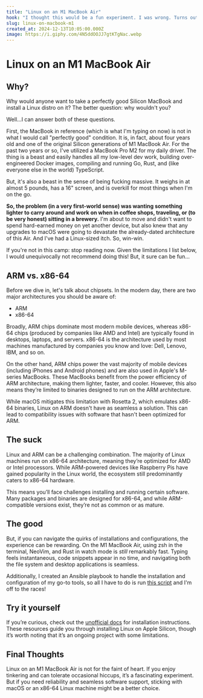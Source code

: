 ```yaml
---
title: "Linux on an M1 MacBook Air"
hook: "I thought this would be a fun experiment. I was wrong. Turns out there are few less frustrating activities in life than trying to write and run an Ansible playbook, only to realize that Linux on ARM doesn't place nice with most of your toys."
slug: linux-on-macbook-m1
created_at: 2024-12-13T10:05:00.000Z
image: https://i.giphy.com/4N5ddOOJJ7gtKTgNac.webp
---
```

 
# Linux on an M1 MacBook Air

## Why?

Why would anyone want to take a perfectly good Silicon MacBook and install a Linux distro on it? The better question: why wouldn't you?

Well...I can answer both of these questions. 

First, the MacBook in reference (which is what I'm typing on now) is not in what I would call "perfectly good" condition. It is, in fact, about four years old and one of the original Silicon generations of M1 MacBook Air. For the past two years or so, I've utilized a MacBook Pro M2 for my daily driver. The thing is a beast and easily handles all my low-level dev work, building over-engineered Docker images, compiling and running Go, Rust, and (like everyone else in the world) TypeScript.

But, it's also a beast in the sense of being fucking massive. It weighs in at almost 5 pounds, has a 16" screen, and is overkill for most things when I'm on the go.

**So, the problem (in a very first-world sense) was wanting something lighter to carry around and work on when in coffee shops, traveling, or (to be very honest) sitting in a brewery.** I'm about to move and didn't want to spend hard-earned money on yet another device, but also knew that any upgrades to macOS were going to devastate the already-dated architecture of this Air. And I've had a Linux-sized itch. So, win-win.

If you're not in this camp: stop reading now. Given the limitations I list below, I would unequivocally not recommend doing this! But, it sure can be fun...

## ARM vs. x86-64

Before we dive in, let's talk about chipsets. In the modern day, there are two major architectures you should be aware of:
- ARM
- x86-64

Broadly, ARM chips dominate most modern mobile devices, whereas x86-64 chips (produced by companies like AMD and Intel) are typically found in desktops, laptops, and servers. x86-64 is the architecture used by most machines manufactured by companies you know and love: Dell, Lenovo, IBM, and so on.

On the other hand, ARM chips power the vast majority of mobile devices (including iPhones and Android phones) and are also used in Apple's M-series MacBooks. These MacBooks benefit from the power efficiency of ARM architecture, making them lighter, faster, and cooler. However, this also means they’re limited to binaries designed to run on the ARM architecture.

While macOS mitigates this limitation with Rosetta 2, which emulates x86-64 binaries, Linux on ARM doesn't have as seamless a solution. This can lead to compatibility issues with software that hasn't been optimized for ARM.

## The suck

Linux and ARM can be a challenging combination. The majority of Linux machines run on x86-64 architecture, meaning they’re optimized for AMD or Intel processors. While ARM-powered devices like Raspberry Pis have gained popularity in the Linux world, the ecosystem still predominantly caters to x86-64 hardware.

This means you’ll face challenges installing and running certain software. Many packages and binaries are designed for x86-64, and while ARM-compatible versions exist, they’re not as common or as mature.

## The good

But, if you can navigate the quirks of installations and configurations, the experience can be rewarding. On the M1 MacBook Air, using zsh in the terminal, NeoVim, and Rust in watch mode is _still_ remarkably fast. Typing feels instantaneous, code snippets appear in no time, and navigating both the file system and desktop applications is seamless.

Additionally, I created an Ansible playbook to handle the installation and configuration of my go-to tools, so all I have to do is run [this script](https://github.com/robertjdominguez/ansible) and I'm off to the races!

## Try it yourself

If you’re curious, check out the [unofficial docs](https://ubuntuasahi.org/) for installation instructions. These resources guide you through installing Linux on Apple Silicon, though it’s worth noting that it’s an ongoing project with some limitations.

## Final Thoughts

Linux on an M1 MacBook Air is not for the faint of heart. If you enjoy tinkering and can tolerate occasional hiccups, it’s a fascinating experiment. But if you need reliability and seamless software support, sticking with macOS or an x86-64 Linux machine might be a better choice.
